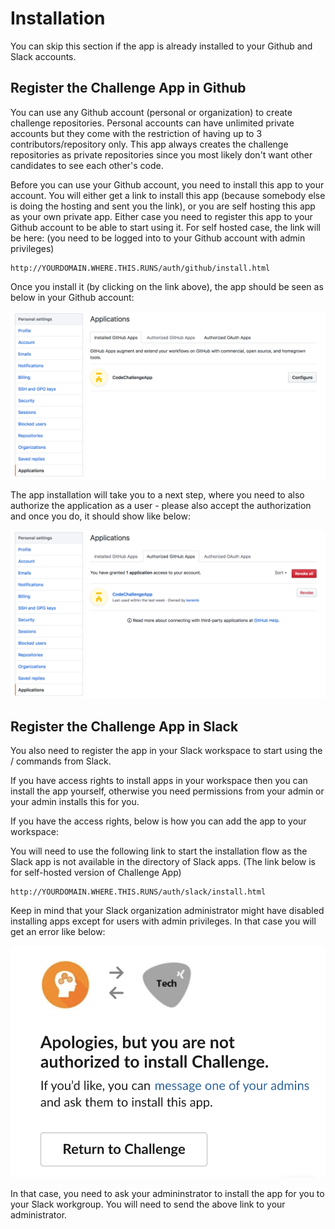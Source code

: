 # Installation

You can skip this section if the app is already installed to your Github and Slack accounts.

## Register the Challenge App in Github

You can use any Github account (personal or organization) to create challenge repositories. Personal accounts can have unlimited private accounts but they come with the restriction of having up to 3 contributors/repository only. This app always creates the challenge repositories as private repositories since you most likely don't want other candidates to see each other's code.

Before you can use your Github account, you need to install this app to your account. You will either get a link to install this app (because somebody else is doing the hosting and sent you the link), or you are self hosting this app as your own private app. Either case you need to register this app to your Github account to be able to start using it. For self hosted case, the link will be here: (you need to be logged into to your Github account with admin privileges)

```
http://YOURDOMAIN.WHERE.THIS.RUNS/auth/github/install.html
```

Once you install it (by clicking on the link above), the app should be seen as below in your Github account:

![App Installation](screenshots/github-add-app.png)

The app installation will take you to a next step, where you need to also authorize the application as a user - please also accept the authorization and once you do, it should show like below:

![User OAuth Registration](screenshots/github-user-oauth.png)

## Register the Challenge App in Slack

You also need to register the app in your Slack workspace to start using the / commands from Slack. 

If you have access rights to install apps in your workspace then you can install the app yourself, otherwise you need permissions from your admin or your admin installs this for you.

If you have the access rights, below is how you can add the app to your workspace:

You will need to use the following link to start the installation flow as the Slack app is not available in the directory of Slack apps. (The link below is for self-hosted version of Challenge App)

```
http://YOURDOMAIN.WHERE.THIS.RUNS/auth/slack/install.html
```

Keep in mind that your Slack organization administrator might have disabled installing apps except for users with admin privileges. In that case you will get an error like below:

![Slack Install Error](screenshots/error-slack-install.png)

In that case, you need to ask your admininstrator to install the app for you to your Slack workgroup. You will need to send the above link to your administrator.
